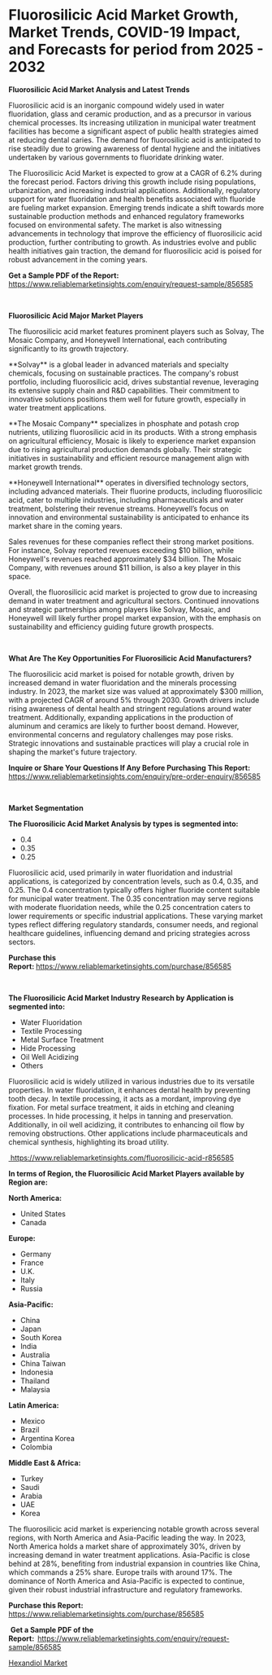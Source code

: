 <p><h1>Fluorosilicic Acid Market Growth, Market Trends, COVID-19 Impact, and Forecasts for period from 2025 - 2032</h1></p><p><strong>Fluorosilicic Acid Market Analysis and Latest Trends</strong></p>
<p><p>Fluorosilicic acid is an inorganic compound widely used in water fluoridation, glass and ceramic production, and as a precursor in various chemical processes. Its increasing utilization in municipal water treatment facilities has become a significant aspect of public health strategies aimed at reducing dental caries. The demand for fluorosilicic acid is anticipated to rise steadily due to growing awareness of dental hygiene and the initiatives undertaken by various governments to fluoridate drinking water.</p><p>The Fluorosilicic Acid Market is expected to grow at a CAGR of 6.2% during the forecast period. Factors driving this growth include rising populations, urbanization, and increasing industrial applications. Additionally, regulatory support for water fluoridation and health benefits associated with fluoride are fueling market expansion. Emerging trends indicate a shift towards more sustainable production methods and enhanced regulatory frameworks focused on environmental safety. The market is also witnessing advancements in technology that improve the efficiency of fluorosilicic acid production, further contributing to growth. As industries evolve and public health initiatives gain traction, the demand for fluorosilicic acid is poised for robust advancement in the coming years.</p></p>
<p><strong>Get a Sample PDF of the Report:&nbsp;</strong> <a href="https://www.reliablemarketinsights.com/enquiry/request-sample/856585?utm_campaign=2636&utm_medium=2&utm_source=Github&utm_content=ia&utm_term=31032025&utm_id=fluorosilicic-acid">https://www.reliablemarketinsights.com/enquiry/request-sample/856585</a></p>
<p>&nbsp;</p>
<p><strong>Fluorosilicic Acid Major Market Players</strong></p>
<p><p>The fluorosilicic acid market features prominent players such as Solvay, The Mosaic Company, and Honeywell International, each contributing significantly to its growth trajectory. </p><p>**Solvay** is a global leader in advanced materials and specialty chemicals, focusing on sustainable practices. The company's robust portfolio, including fluorosilicic acid, drives substantial revenue, leveraging its extensive supply chain and R&D capabilities. Their commitment to innovative solutions positions them well for future growth, especially in water treatment applications.</p><p>**The Mosaic Company** specializes in phosphate and potash crop nutrients, utilizing fluorosilicic acid in its products. With a strong emphasis on agricultural efficiency, Mosaic is likely to experience market expansion due to rising agricultural production demands globally. Their strategic initiatives in sustainability and efficient resource management align with market growth trends.</p><p>**Honeywell International** operates in diversified technology sectors, including advanced materials. Their fluorine products, including fluorosilicic acid, cater to multiple industries, including pharmaceuticals and water treatment, bolstering their revenue streams. Honeywell’s focus on innovation and environmental sustainability is anticipated to enhance its market share in the coming years.</p><p>Sales revenues for these companies reflect their strong market positions. For instance, Solvay reported revenues exceeding $10 billion, while Honeywell's revenues reached approximately $34 billion. The Mosaic Company, with revenues around $11 billion, is also a key player in this space.</p><p>Overall, the fluorosilicic acid market is projected to grow due to increasing demand in water treatment and agricultural sectors. Continued innovations and strategic partnerships among players like Solvay, Mosaic, and Honeywell will likely further propel market expansion, with the emphasis on sustainability and efficiency guiding future growth prospects.</p></p>
<p>&nbsp;</p>
<p><strong>What Are The Key Opportunities For Fluorosilicic Acid Manufacturers?</strong></p>
<p><p>The fluorosilicic acid market is poised for notable growth, driven by increased demand in water fluoridation and the minerals processing industry. In 2023, the market size was valued at approximately $300 million, with a projected CAGR of around 5% through 2030. Growth drivers include rising awareness of dental health and stringent regulations around water treatment. Additionally, expanding applications in the production of aluminum and ceramics are likely to further boost demand. However, environmental concerns and regulatory challenges may pose risks. Strategic innovations and sustainable practices will play a crucial role in shaping the market's future trajectory.</p></p>
<p><strong>Inquire or Share Your Questions If Any Before Purchasing This Report:</strong> <a href="https://www.reliablemarketinsights.com/enquiry/pre-order-enquiry/856585?utm_campaign=2636&utm_medium=2&utm_source=Github&utm_content=ia&utm_term=31032025&utm_id=fluorosilicic-acid">https://www.reliablemarketinsights.com/enquiry/pre-order-enquiry/856585</a></p>
<p>&nbsp;</p>
<p><strong>Market Segmentation</strong></p>
<p><strong>The Fluorosilicic Acid Market Analysis by types is segmented into:</strong></p>
<p><ul><li>0.4</li><li>0.35</li><li>0.25</li></ul></p>
<p><p>Fluorosilicic acid, used primarily in water fluoridation and industrial applications, is categorized by concentration levels, such as 0.4, 0.35, and 0.25. The 0.4 concentration typically offers higher fluoride content suitable for municipal water treatment. The 0.35 concentration may serve regions with moderate fluoridation needs, while the 0.25 concentration caters to lower requirements or specific industrial applications. These varying market types reflect differing regulatory standards, consumer needs, and regional healthcare guidelines, influencing demand and pricing strategies across sectors.</p></p>
<p><strong>Purchase this Report:&nbsp;</strong><a href="https://www.reliablemarketinsights.com/purchase/856585?utm_campaign=2636&utm_medium=2&utm_source=Github&utm_content=ia&utm_term=31032025&utm_id=fluorosilicic-acid">https://www.reliablemarketinsights.com/purchase/856585</a></p>
<p>&nbsp;</p>
<p><strong>The Fluorosilicic Acid Market Industry Research by Application is segmented into:</strong></p>
<p><ul><li>Water Fluoridation</li><li>Textile Processing</li><li>Metal Surface Treatment</li><li>Hide Processing</li><li>Oil Well Acidizing</li><li>Others</li></ul></p>
<p><p>Fluorosilicic acid is widely utilized in various industries due to its versatile properties. In water fluoridation, it enhances dental health by preventing tooth decay. In textile processing, it acts as a mordant, improving dye fixation. For metal surface treatment, it aids in etching and cleaning processes. In hide processing, it helps in tanning and preservation. Additionally, in oil well acidizing, it contributes to enhancing oil flow by removing obstructions. Other applications include pharmaceuticals and chemical synthesis, highlighting its broad utility.</p></p>
<p><a href="https://www.reliablemarketinsights.com/fluorosilicic-acid-r856585?utm_campaign=2636&utm_medium=2&utm_source=Github&utm_content=ia&utm_term=31032025&utm_id=fluorosilicic-acid">&nbsp;https://www.reliablemarketinsights.com/fluorosilicic-acid-r856585</a></p>
<p><strong>In terms of Region, the Fluorosilicic Acid Market Players available by Region are:</strong></p>
<p>
    <p> <strong> North America: </strong>
        <ul>
            <li>United States</li>
            <li>Canada</li>
        </ul>
        </p> 
    <p> <strong> Europe: </strong>
        <ul>
            <li>Germany</li>
            <li>France</li>
            <li>U.K.</li>
            <li>Italy</li>
            <li>Russia</li>
        </ul>
        </p> 
    <p> <strong> Asia-Pacific: </strong>
        <ul>
            <li>China</li>
            <li>Japan</li>
            <li>South Korea</li>
            <li>India</li>
            <li>Australia</li>
            <li>China Taiwan</li>
            <li>Indonesia</li>
            <li>Thailand</li>
            <li>Malaysia</li>
        </ul>
        </p> 
    <p> <strong> Latin America: </strong>
        <ul>
            <li>Mexico</li>
            <li>Brazil</li>
            <li>Argentina Korea</li>
            <li>Colombia</li>
        </ul>
        </p> 
    <p> <strong> Middle East & Africa: </strong>
        <ul>
            <li>Turkey</li>
            <li>Saudi</li>
            <li>Arabia</li>
            <li>UAE</li>
            <li>Korea</li>
        </ul>
    </p>
    </p>
<p><p>The fluorosilicic acid market is experiencing notable growth across several regions, with North America and Asia-Pacific leading the way. In 2023, North America holds a market share of approximately 30%, driven by increasing demand in water treatment applications. Asia-Pacific is close behind at 28%, benefiting from industrial expansion in countries like China, which commands a 25% share. Europe trails with around 17%. The dominance of North America and Asia-Pacific is expected to continue, given their robust industrial infrastructure and regulatory frameworks.</p></p>
<p><strong>Purchase this Report: </strong><a href="https://www.reliablemarketinsights.com/purchase/856585?utm_campaign=2636&utm_medium=2&utm_source=Github&utm_content=ia&utm_term=31032025&utm_id=fluorosilicic-acid">https://www.reliablemarketinsights.com/purchase/856585</a></p>
<p>&nbsp;<strong>Get a Sample PDF of the Report:&nbsp;&nbsp;</strong><a href="https://www.reliablemarketinsights.com/enquiry/request-sample/856585?utm_campaign=2636&utm_medium=2&utm_source=Github&utm_content=ia&utm_term=31032025&utm_id=fluorosilicic-acid">https://www.reliablemarketinsights.com/enquiry/request-sample/856585</a></p>
<p><strong></strong></p>
<p><p><a href="https://github.com/raeezkenedz/Market-Research-Report-List-1/blob/main/hexandiol-market.md?utm_campaign=2636&utm_medium=2&utm_source=Github&utm_content=ia&utm_term=31032025&utm_id=fluorosilicic-acid">Hexandiol Market</a></p></p>